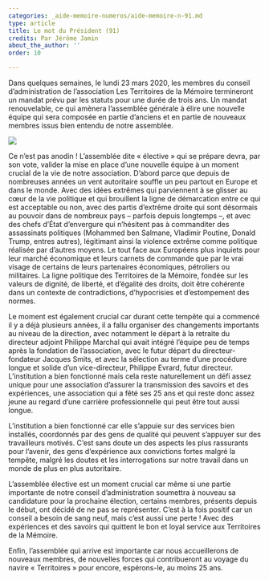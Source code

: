 ```yaml
---
categories: _aide-memoire-numeros/aide-memoire-n-91.md
type: article
title: Le mot du Président (91)
credits: Par Jérôme Jamin
about_the_author: ''
order: 10

---
```

Dans quelques semaines, le lundi 23 mars 2020, les membres du conseil d’administration de l’association Les Territoires de la Mémoire termineront un mandat prévu par les statuts pour une durée de trois ans. Un mandat renouvelable, ce qui amènera l’assemblée générale à élire une nouvelle équipe qui sera composée en partie d’anciens et en partie de nouveaux membres issus bien entendu de notre assemblée.

![](https://www.territoires-memoire.be/assets/uploads/am-83-jerome-jamin-president.jpg)

Ce n’est pas anodin ! L’assemblée dite « élective » qui se prépare devra, par son vote, valider la mise en place d’une nouvelle équipe à un moment crucial de la vie de notre association. D’abord parce que depuis de nombreuses années un vent autoritaire souffle un peu partout en Europe et dans le monde. Avec des idées extrêmes qui parviennent à se glisser au cœur de la vie politique et qui brouillent la ligne de démarcation entre ce qui est acceptable ou non, avec des partis d’extrême droite qui sont désormais au pouvoir dans de nombreux pays – parfois depuis longtemps –, et avec des chefs d’État d’envergure qui n’hésitent pas à commanditer des assassinats politiques (Mohammed ben Salmane, Vladimir Poutine, Donald Trump, entres autres), légitimant ainsi la violence extrême comme politique réalisée par d’autres moyens. Le tout face aux Européens plus inquiets pour leur marché économique et leurs carnets de commande que par le vrai visage de certains de leurs partenaires économiques, pétroliers ou militaires. La ligne politique des Territoires de la Mémoire, fondée sur les valeurs de dignité, de liberté, et d’égalité des droits, doit être cohérente dans un contexte de contradictions, d’hypocrisies et d’estompement des normes.

Le moment est également crucial car durant cette tempête qui a commencé il y a déjà plusieurs années, il a fallu organiser des changements importants au niveau de la direction, avec notamment le départ à la retraite du directeur adjoint Philippe Marchal qui avait intégré l’équipe peu de temps après la fondation de l’association, avec le futur départ du directeur-fondateur Jacques Smits, et avec la sélection au terme d’une procédure longue et solide d’un vice-directeur, Philippe Evrard, futur directeur. L’institution a bien fonctionné mais cela reste naturellement un défi assez unique pour une association d’assurer la transmission des savoirs et des expériences, une association qui a fêté ses 25 ans et qui reste donc assez jeune au regard d’une carrière professionnelle qui peut être tout aussi longue.

L’institution a bien fonctionné car elle s’appuie sur des services bien installés, coordonnés par des gens de qualité qui peuvent s’appuyer sur des travailleurs motivés. C’est sans doute un des aspects les plus rassurants pour l’avenir, des gens d’expérience aux convictions fortes malgré la tempête, malgré les doutes et les interrogations sur notre travail dans un monde de plus en plus autoritaire.

L’assemblée élective est un moment crucial car même si une partie importante de notre conseil d’administration soumettra à nouveau sa candidature pour la prochaine élection, certains membres, présents depuis le début, ont décidé de ne pas se représenter. C’est à la fois positif car un conseil a besoin de sang neuf, mais c’est aussi une perte ! Avec des expériences et des savoirs qui quittent le bon et loyal service aux Territoires de la Mémoire.

Enfin, l’assemblée qui arrive est importante car nous accueillerons de nouveaux membres, de nouvelles forces qui contribueront au voyage du navire « Territoires » pour encore, espérons-le, au moins 25 ans.